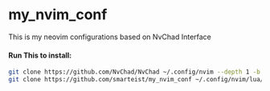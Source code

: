 # my_nvim_conf

This is my neovim configurations based on NvChad Interface

#### Run This to install:

```bash
git clone https://github.com/NvChad/NvChad ~/.config/nvim --depth 1 -b v2.0 && rm -rf ~/.config/nvim/lua/custom && \
git clone https://github.com/smarteist/my_nvim_conf ~/.config/nvim/lua/custom && nvim
```
